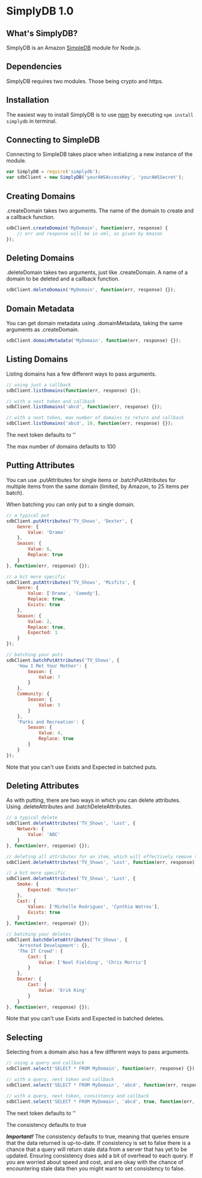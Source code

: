SimplyDB 1.0
============

## What's SimplyDB?

SimplyDB is an Amazon [SimpleDB](http://aws.amazon.com/simpledb/) module for Node.js.

## Dependencies

SimplyDB requires two modules. Those being crypto and https.

## Installation

The easiest way to install SimplyDB is to use [npm](http://npmjs.org) by executing `npm install simplydb` in terminal.

## Connecting to SimpleDB

Connecting to SimpleDB takes place when initializing a new instance of the module.

```javascript
var SimplyDB = require('simplydb');
var sdbClient = new SimplyDB('yourAWSAccessKey', 'yourAWSSecret');
```
## Creating Domains

.createDomain takes two arguments. The name of the domain to create and a callback function.

```javascript
sdbClient.createDomain('MyDomain', function(err, response) {
	// err and response will be in xml, as given by Amazon
});
```

## Deleting Domains

.deleteDomain takes two arguments, just like .createDomain. A name of a domain to be deleted and a callback function.

```javascript
sdbClient.deleteDomain('MyDomain', function(err, response) {});
```

## Domain Metadata

You can get domain metadata using .domainMetadata, taking the same arguments as .createDomain.

```javascript
sdbClient.domainMetadata('MyDomain', function(err, response) {});
```

## Listing Domains

Listing domains has a few different ways to pass arguments.

```javascript
// using just a callback
sdbClient.listDomains(function(err, response) {});

// with a next token and callback
sdbClient.listDomains('abcd', function(err, response) {});

// with a next token, max number of domains to return and callback
sdbClient.listDomains('abcd', 10, function(err, response) {});
```

The next token defaults to ''

The max number of domains defaults to 100

## Putting Attributes

You can use .putAttributes for single items or .batchPutAttributes for multiple items from the same domain (limited, by Amazon, to 25 items per batch).

When batching you can only put to a single domain.

```javascript
// a typical put
sdbClient.putAttributes('TV_Shows', 'Dexter', {
	Genre: {
		Value: 'Drama'
	},
	Season: {
		Value: 6,
		Replace: true
	}
}, function(err, response) {});

// a bit more specific
sdbClient.putAttributes('TV_Shows', 'Misfits', {
	Genre: {
		Value: ['Drama', 'Comedy'],
		Replace: true,
		Exists: true
	},
	Season: {
		Value: 2,
		Replace: true,
		Expected: 1
	}
});

// batching your puts
sdbClient.batchPutAttributes('TV_Shows', {
	'How I Met Your Mother': {
		Season: {
			Value: 7
		}
	},
	Community: {
		Season: {
			Value: 3
		}
	},
	'Parks and Recreation': {
		Season: {
			Value: 4,
			Replace: true
		}
	}
});
```

Note that you can't use Exists and Expected in batched puts.

## Deleting Attributes

As with putting, there are two ways in which you can delete attributes. Using .deleteAttributes and .batchDeleteAttributes.

```javascript
// a typical delete
sdbClient.deleteAttributes('TV_Shows', 'Lost', {
	Network: {
		Value: 'ABC'
	}
}, function(err, response) {});

// deleting all attributes for an item, which will effectively remove the item
sdbClient.deleteAttributes('TV_Shows', 'Lost', function(err, response) {});

// a bit more specific
sdbClient.deleteAttributes('TV_Shows', 'Lost', {
	Smoke: {
		Expected: 'Monster'
	},
	Cast: {
		Values: ['Michelle Rodriguez', 'Cynthia Watros'],
		Exists: true
	}
}, function(err, response) {});

// batching your deletes
sdbClient.batchDeleteAttributes('TV_Shows', {
	'Arrested Development': {},
	'The IT Crowd': {
		Cast: {
			Value: ['Noel Fielding', 'Chris Morris']
		}
	},
	Dexter: {
		Cast: {
			Value: 'Erik King'
		}
	}
}, function(err, response) {});
```

Note that you can't use Exists and Expected in batched deletes.

## Selecting

Selecting from a domain also has a few different ways to pass arguments.

```javascript
// using a query and callback
sdbClient.select('SELECT * FROM MyDomain', function(err, response) {});

// with a query, next token and callback
sdbClient.select('SELECT * FROM MyDomain', 'abcd', function(err, response) {});

// with a query, next token, consistency and callback
sdbClient.select('SELECT * FROM MyDomain', 'abcd', true, function(err, response) {});
```

The next token defaults to ''

The consistency defaults to true

***Important!*** The consistency defaults to true, meaning that queries ensure that the data returned is up-to-date. If consistency is set to false there is a chance that a query will return stale data from a server that has yet to be updated. Ensuring consistency does add a bit of overhead to each query. If you are worried about speed and cost, and are okay with the chance of encountering stale data then you might want to set consistency to false.